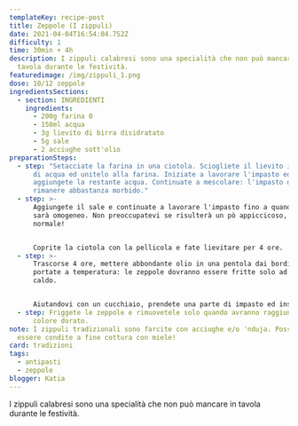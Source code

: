 ```yaml
---
templateKey: recipe-post
title: Zeppole (I zippuli)
date: 2021-04-04T16:54:04.752Z
difficulty: 1
time: 30min + 4h
description: I zippuli calabresi sono una specialità che non può mancare in
  tavola durante le festività.
featuredimage: /img/zippuli_1.png
dose: 10/12 zeppole
ingredientsSections:
  - section: INGREDIENTI
    ingredients:
      - 200g farina 0
      - 150ml acqua
      - 3g lievito di birra disidratato
      - 5g sale
      - 2 acciughe sott'olio
preparationSteps:
  - step: "Setacciate la farina in una ciotola. Sciogliete il lievito in circa 100ml
      di acqua ed unitelo alla farina. Iniziate a lavorare l'impasto ed
      aggiungete la restante acqua. Continuate a mescolare: l'impasto dovra
      rimanere abbastanza morbido."
  - step: >-
      Aggiungete il sale e continuate a lavorare l'impasto fino a quando non
      sarà omogeneo. Non preoccupatevi se risulterà un pò appiccicoso, è
      normale!


      Coprite la ciotola con la pellicola e fate lievitare per 4 ore.
  - step: >-
      Trascorse 4 ore, mettere abbondante olio in una pentola dai bordi alti e
      portate a temperatura: le zeppole dovranno essere fritte solo ad olio ben
      caldo.


      Aiutandovi con un cucchiaio, prendete una parte di impasto ed inserite un pezzettino di acciuga al suo interno. Avvolgete la zeppola più volte su sé stessa, cercando di allungarla.
  - step: Friggete le zeppole e rimuovetele solo quando avranno raggiunto un bel
      colore dorato.
note: I zippuli tradizionali sono farcite con acciughe e/o 'nduja. Possono anche
  essere condite a fine cottura con miele!
card: tradizioni
tags:
  - antipasti
  - zeppole
blogger: Katia
---
```

I zippuli calabresi sono una specialità che non può mancare in tavola durante le festività.